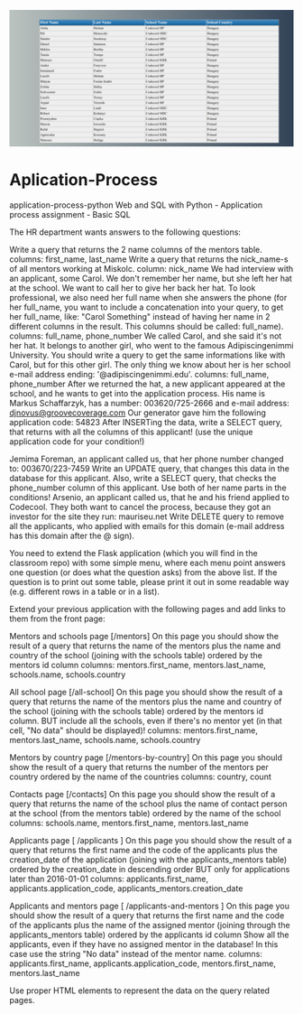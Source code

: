 ![](static/img/Screenshot%20from%202020-03-16%2018-18-18.png)

# Aplication-Process
application-process-python
Web and SQL with Python - Application process assignment - Basic SQL




The HR department wants answers to the following questions:

Write a query that returns the 2 name columns of the mentors table. columns: first_name, last_name
Write a query that returns the nick_name-s of all mentors working at Miskolc. column: nick_name
We had interview with an applicant, some Carol. We don't remember her name, but she left her hat at the school. We want to call her to give her back her hat. To look professional, we also need her full name when she answers the phone (for her full_name, you want to include a concatenation into your query, to get her full_name, like: "Carol Something" instead of having her name in 2 different columns in the result. This columns should be called: full_name). columns: full_name, phone_number
We called Carol, and she said it's not her hat. It belongs to another girl, who went to the famous Adipiscingenimmi University. You should write a query to get the same informations like with Carol, but for this other girl. The only thing we know about her is her school e-mail address ending: '@adipiscingenimmi.edu'. columns: full_name, phone_number
After we returned the hat, a new applicant appeared at the school, and he wants to get into the application process. His name is Markus Schaffarzyk, has a number: 003620/725-2666 and e-mail address: djnovus@groovecoverage.com Our generator gave him the following application code: 54823
After INSERTing the data, write a SELECT query, that returns with all the columns of this applicant! (use the unique application code for your condition!)

Jemima Foreman, an applicant called us, that her phone number changed to: 003670/223-7459 Write an UPDATE query, that changes this data in the database for this applicant. Also, write a SELECT query, that checks the phone_number column of this applicant. Use both of her name parts in the conditions!
Arsenio, an applicant called us, that he and his friend applied to Codecool. They both want to cancel the process, because they got an investor for the site they run: mauriseu.net
Write DELETE query to remove all the applicants, who applied with emails for this domain (e-mail address has this domain after the @ sign).

You need to extend the Flask application (which you will find in the classroom repo) with some simple menu, where each menu point answers one question (or does what the question asks) from the above list. If the question is to print out some table, please print it out in some readable way (e.g. different rows in a table or in a list).


Extend your previous application with the following pages and add links to them from the front page:

Mentors and schools page [/mentors]
On this page you should show the result of a query that returns the name of the mentors plus the name and country of the school (joining with the schools table) ordered by the mentors id column
columns: mentors.first_name, mentors.last_name, schools.name, schools.country

All school page [/all-school]
On this page you should show the result of a query that returns the name of the mentors plus the name and country of the school (joining with the schools table) ordered by the mentors id column. BUT include all the schools, even if there's no mentor yet (in that cell, "No data" should be displayed)!
columns: mentors.first_name, mentors.last_name, schools.name, schools.country

Mentors by country page [/mentors-by-country]
On this page you should show the result of a query that returns the number of the mentors per country ordered by the name of the countries
columns: country, count

Contacts page [/contacts]
On this page you should show the result of a query that returns the name of the school plus the name of contact person at the school (from the mentors table) ordered by the name of the school
columns: schools.name, mentors.first_name, mentors.last_name

Applicants page [ /applicants ]
On this page you should show the result of a query that returns the first name and the code of the applicants plus the creation_date of the application (joining with the applicants_mentors table) ordered by the creation_date in descending order
BUT only for applications later than 2016-01-01
columns: applicants.first_name, applicants.application_code, applicants_mentors.creation_date

Applicants and mentors page [ /applicants-and-mentors ]
On this page you should show the result of a query that returns the first name and the code of the applicants plus the name of the assigned mentor (joining through the applicants_mentors table) ordered by the applicants id column Show all the applicants, even if they have no assigned mentor in the database!
In this case use the string "No data" instead of the mentor name.
columns: applicants.first_name, applicants.application_code, mentors.first_name, mentors.last_name

Use proper HTML elements to represent the data on the query related pages.
